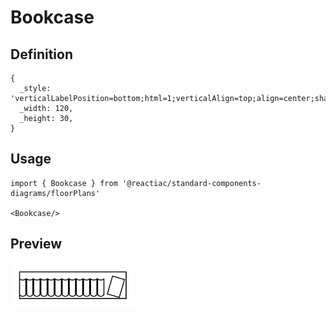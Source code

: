 # Bookcase

## Definition

```
{
  _style: 'verticalLabelPosition=bottom;html=1;verticalAlign=top;align=center;shape=mxgraph.floorplan.bookcase;',
  _width: 120,
  _height: 30,
}
```

## Usage

```
import { Bookcase } from '@reactiac/standard-components-diagrams/floorPlans'

<Bookcase/>
```

## Preview

<img src="./bookcase.png" width="200"/>
